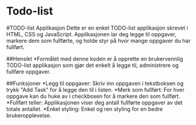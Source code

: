 # Todo-list
#TODO-list Applikasjon
Dette er en enkel TODO-list applikasjon skrevet i HTML, CSS og JavaScript. Applikasjonen lar deg legge til oppgaver, markere dem som fullførte, og holde styr på hvor mange oppgaver du har fullført.

##Hensikt
*Formålet med denne koden er å opprette en brukervennlig TODO-list applikasjon som gjør det enkelt å legge til, administrere og fullføre oppgaver.

##Funksjoner
*Legg til oppgaver: Skriv inn oppgaven i tekstboksen og trykk "Add Task" for å legge den til i listen.
*Merk som fullført: For hver oppgave kan du huke av i checkboxen for å markere den som fullført.
*Fullført teller: Applikasjonen viser deg antall fullførte oppgaver av det totale antallet.
*Enkel styling: Enkel og ren styling for en bedre brukeropplevelse.